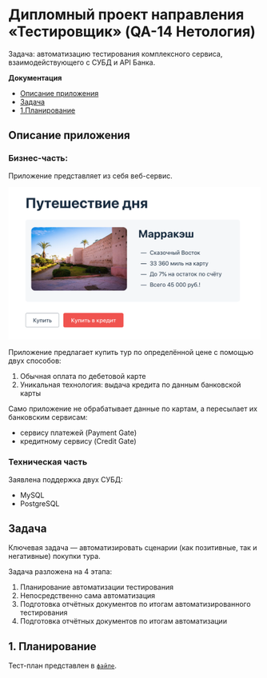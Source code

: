 # Дипломный проект направления «Тестировщик» (QA-14 Нетология)

Задача: автоматизацию тестирования комплексного сервиса, взаимодействующего с СУБД и API Банка.

**Документация**
  * [Описание приложения](#описание-приложения)
  * [Задача](#задача)
  * [1.Планирование](#i-планирование)

## Описание приложения

### Бизнес-часть: 

Приложение представляет из себя веб-сервис.

![](doc/img/diploma-service.png)

Приложение предлагает купить тур по определённой цене с помощью двух способов:
1. Обычная оплата по дебетовой карте
1. Уникальная технология: выдача кредита по данным банковской карты

Само приложение не обрабатывает данные по картам, а пересылает их банковским сервисам:
* сервису платежей (Payment Gate)
* кредитному сервису (Credit Gate)

### Техническая часть

Заявлена поддержка двух СУБД:
* MySQL
* PostgreSQL

## Задача

Ключевая задача — автоматизировать сценарии (как позитивные, так и негативные) покупки тура.

Задача разложена на 4 этапа:
1. Планирование автоматизации тестирования
1. Непосредственно сама автоматизация
1. Подготовка отчётных документов по итогам автоматизированного тестирования
1. Подготовка отчётных документов по итогам автоматизации

## 1. Планирование

Тест-план представлен в [`файле`](doc/Plan.md).


